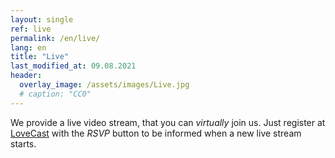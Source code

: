 ```yaml
---
layout: single
ref: live
permalink: /en/live/
lang: en
title: "Live"
last_modified_at: 09.08.2021
header:
  overlay_image: /assets/images/Live.jpg
  # caption: "CC0"
---
```


We provide a live video stream, that you can *virtually* join us. Just register at
[LoveCast](https://loveca.st/dianaanddavid) with the *RSVP* button to be informed when
a new live stream starts.